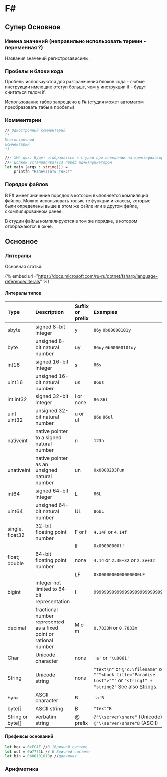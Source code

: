 # F\#

## Супер Основное

### Имена значений \(неправильно использовать термин - переменная ?\)

Названия значений регистрозависимы.

### Пробелы и блоки кода

Пробелы используются для разграничения блоков кода - любые инструкции имеющие отступ больше, чем у инструкции if - будут считаться телом if.

Использование табов запрещено в F\# \(студия может автоматом преобразовать табы в пробелы\)

### Комментарии

```fsharp
// Однострочный комментарий
(*
Многострочный
комментарий
*)

/// XML-док. Будет отображаться в студии при наведении на идентификатор.
/// Должен устанавливаться перед идентификатором
let main (args : string[]) =
    printfn "Напечатать текст"
```

### Порядок файлов

В F\# имеет значение порядок в котором выполняется компиляция файлов. Можно использовать только те функции и классы, которые были определены выше в этом же файле или в другом файле, скомпилированном ранее.

В студии файлы компилируются в том же порядке, в котором отображаются в окне.

## Основное

### Литералы

Основная статья:

{% embed url="https://docs.microsoft.com/ru-ru/dotnet/fsharp/language-reference/literals" %}



#### **Литералы типов**

| Type | Description | Suffix or prefix | Examples |
| :--- | :--- | :--- | :--- |
| sbyte | signed 8-bit integer | y | `86y`  `0b00000101y` |
| byte | unsigned 8-bit natural number | uy | `86uy`  `0b00000101uy` |
| int16 | signed 16-bit integer | s | `86s` |
| uint16 | unsigned 16-bit natural number | us | `86us` |
| int  int32 | signed 32-bit integer | l or none | `86`  `86l` |
| uint  uint32 | unsigned 32-bit natural number | u or ul | `86u`  `86ul` |
| nativeint | native pointer to a signed natural number | n | `123n` |
| unativeint | native pointer as an unsigned natural number | un | `0x00002D3Fun` |
| int64 | signed 64-bit integer | L | `86L` |
| uint64 | unsigned 64-bit natural number | UL | `86UL` |
| single, float32 | 32-bit floating point number | F or f | `4.14F` or `4.14f` |
|  |  | lf | `0x00000000lf` |
| float; double | 64-bit floating point number | none | `4.14` or `2.3E+32` or `2.3e+32` |
|  |  | LF | `0x0000000000000000LF` |
| bigint | integer not limited to 64-bit representation | I | `9999999999999999999999999999I` |
| decimal | fractional number represented as a fixed point or rational number | M or m | `0.7833M` or `0.7833m` |
| Char | Unicode character | none | `'a'` or `'\u0061'` |
| String | Unicode string | none | `"text\n"`  or  `@"c:\filename"`  or  `"""<book title="Paradise Lost">"""`  or  `"string1" + "string2"`  See also [Strings](https://docs.microsoft.com/ru-ru/dotnet/fsharp/language-reference/strings). |
| byte | ASCII character | B | `'a'B` |
| byte\[\] | ASCII string | B | `"text"B` |
| String or byte\[\] | verbatim string | @ prefix | `@"\\server\share"` \(Unicode\)  `@"\\server\share"B` \(ASCII\) |

#### Префиксы оснований

```fsharp
let hex = 0xFCAF //В 16ричной системе
let oct = 0о7771L // В 8ричной системе
let bin = 0b00101010y //двоичная

```

### Арифметика

